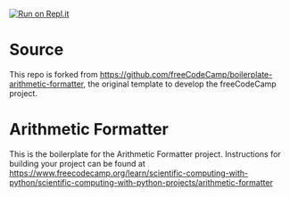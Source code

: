 [![Run on Repl.it](https://replit.com/badge/github/scardenol/boilerplate-arithmetic-formatter)](https://replit.com/new/github/scardenol/boilerplate-arithmetic-formatter)

# Source
This repo is forked from https://github.com/freeCodeCamp/boilerplate-arithmetic-formatter, the original template to develop the freeCodeCamp project.

# Arithmetic Formatter

This is the boilerplate for the Arithmetic Formatter project. Instructions for building your project can be found at https://www.freecodecamp.org/learn/scientific-computing-with-python/scientific-computing-with-python-projects/arithmetic-formatter
